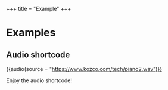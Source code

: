 +++
title = "Example"
+++
# Examples
## Audio shortcode
{{audio(source = "https://www.kozco.com/tech/piano2.wav")}}

Enjoy the audio shortcode!